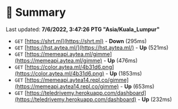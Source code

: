 # 📖 Summary
Last updated: **7/6/2022, 3:47:26 PTG "Asia/Kuala_Lumpur"**

- `GET` [https://shrt.ml](https://shrt.ml) - **Down** (295ms)
- `GET` [https://hst.aytea.ml/](https://hst.aytea.ml/) - **Up** (521ms)
- `GET` [https://memeapi.aytea.ml/gimme](https://memeapi.aytea.ml/gimme) - **Up** (476ms)
- `GET` [https://color.aytea.ml/4b31d6.png](https://color.aytea.ml/4b31d6.png) - **Up** (1853ms)
- `GET` [https://memeapi.aytea14.repl.co/gimme](https://memeapi.aytea14.repl.co/gimme) - **Up** (653ms)
- `GET` [https://teledrivemy.herokuapp.com/dashboard](https://teledrivemy.herokuapp.com/dashboard) - **Up** (232ms)
